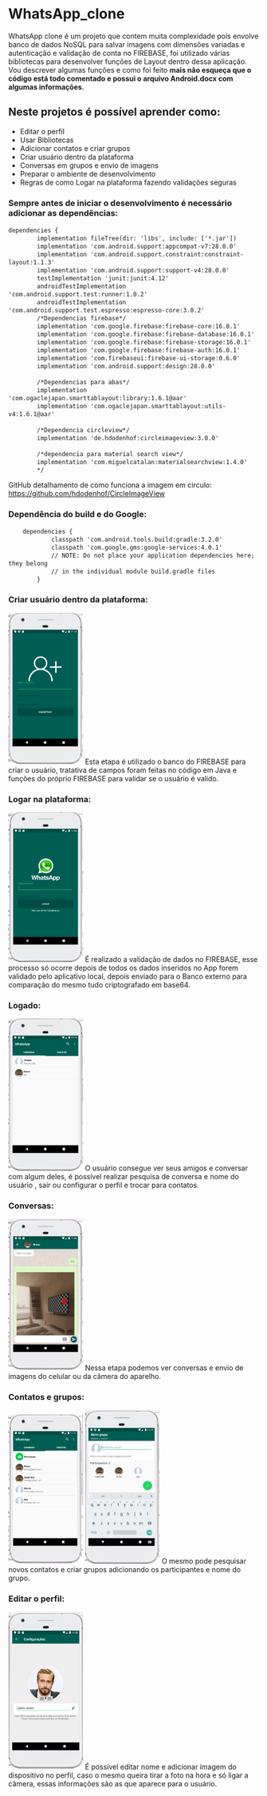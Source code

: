 # WhatsApp_clone
WhatsApp clone é um projeto que contem muita complexidade pois envolve banco de dados NoSQL para salvar imagens com dimensões variadas
e autenticação e validação de conta no FIREBASE, foi utilizado várias bibliotecas para desenvolver funções de Layout dentro dessa aplicação.
Vou descrever algumas funções e como foi feito **mais não esqueça que o código está todo comentado e possui o arquivo Android.docx com algumas informações.** 


## Neste projetos é possível aprender como:
- Editar o perfil
- Usar Bibliotecas 
- Adicionar contatos e criar grupos 
- Criar usuário dentro da plataforma
- Conversas em grupos e envio de imagens
- Preparar o ambiente de desenvolvimento
- Regras de como Logar na plataforma fazendo validações seguras

### Sempre antes de iniciar o desenvolvimento é necessário adicionar as dependências:

    dependencies {
            implementation fileTree(dir: 'libs', include: ['*.jar'])
            implementation 'com.android.support:appcompat-v7:28.0.0'
            implementation 'com.android.support.constraint:constraint-layout:1.1.3'
            implementation 'com.android.support:support-v4:28.0.0'
            testImplementation 'junit:junit:4.12'
            androidTestImplementation 'com.android.support.test:runner:1.0.2'
            androidTestImplementation 'com.android.support.test.espresso:espresso-core:3.0.2'
            /*Dependencias firebase*/
            implementation 'com.google.firebase:firebase-core:16.0.1'
            implementation 'com.google.firebase:firebase-database:16.0.1'
            implementation 'com.google.firebase:firebase-storage:16.0.1'
            implementation 'com.google.firebase:firebase-auth:16.0.1'
            implementation 'com.firebaseui:firebase-ui-storage:0.6.0'
            implementation 'com.android.support:design:28.0.0'

            /*Dependencias para abas*/
            implementation 'com.ogaclejapan.smarttablayout:library:1.6.1@aar'
            implementation 'com.ogaclejapan.smarttablayout:utils-v4:1.6.1@aar'

            /*Dependencia circleview*/
            implementation 'de.hdodenhof:circleimageview:3.0.0'

            /*dependencia para material search view*/
            implementation 'com.miguelcatalan:materialsearchview:1.4.0'
            */
   
GitHub detalhamento de como funciona a imagem em circulo: https://github.com/hdodenhof/CircleImageView

### Dependência  do build e do Google:

        dependencies {
                classpath 'com.android.tools.build:gradle:3.2.0'
                classpath 'com.google.gms:google-services:4.0.1'
                // NOTE: Do not place your application dependencies here; they belong
                // in the individual module build.gradle files
            }

### Criar usuário dentro da plataforma:
<img src="/WhatsApp_clone/Prints_tela/zap2.png" width="150">
Esta etapa é utilizado o banco do FIREBASE para criar o usuário, tratativa de campos foram feitas no código em Java e funções do próprio 
FIREBASE para validar se o usuário é valido.


### Logar na plataforma:
<img src="/WhatsApp_clone/Prints_tela/zap1.png" width="150">
É realizado a validação de dados no FIREBASE, esse processo só ocorre depois de todos os dados
inseridos no App forem validado pelo aplicativo local, depois enviado para o Banco externo para comparação do mesmo tudo criptografado em base64.

### Logado:
<img src="/WhatsApp_clone/Prints_tela/zap3.png" width="150">
O usuário  consegue ver seus amigos e conversar com algum deles, é possível  realizar pesquisa de conversa e nome do usuário , sair ou configurar
o perfil e trocar para contatos.

### Conversas:
<img src="/WhatsApp_clone/Prints_tela/zap4.png" width="150">
Nessa etapa podemos ver conversas e envio de imagens do celular ou da câmera do aparelho.

### Contatos e grupos:
<img src="/WhatsApp_clone/Prints_tela/zap5.png" width="150">
<img src="/WhatsApp_clone/Prints_tela/zap6.png" width="150">
O mesmo pode pesquisar novos contatos e criar grupos adicionando os participantes e nome do grupo.

### Editar o perfil:
<img src="/WhatsApp_clone/Prints_tela/zap7.png" width="150">
É possível editar nome e adicionar imagem do dispositivo no perfil, caso o mesmo queira tirar a foto na hora e só ligar a câmera,
essas informações são as que aparece para o usuário.









